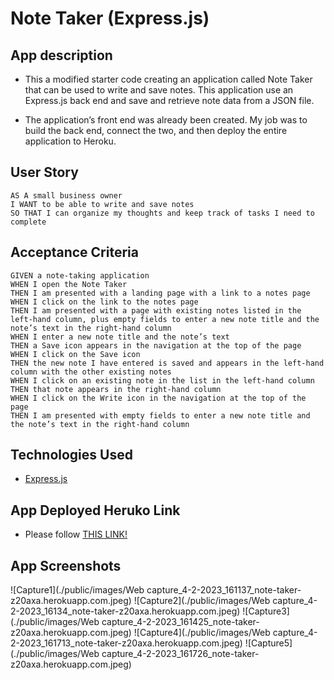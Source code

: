 # Note Taker (Express.js)

## App description

- This a modified starter code creating an application called Note Taker that can be used to write and save notes. This application use an Express.js back end and save and retrieve note data from a JSON file.

- The application’s front end was already been created. My job was to build the back end, connect the two, and then deploy the entire application to Heroku.

## User Story

```
AS A small business owner
I WANT to be able to write and save notes
SO THAT I can organize my thoughts and keep track of tasks I need to complete
```

## Acceptance Criteria

```
GIVEN a note-taking application
WHEN I open the Note Taker
THEN I am presented with a landing page with a link to a notes page
WHEN I click on the link to the notes page
THEN I am presented with a page with existing notes listed in the left-hand column, plus empty fields to enter a new note title and the note’s text in the right-hand column
WHEN I enter a new note title and the note’s text
THEN a Save icon appears in the navigation at the top of the page
WHEN I click on the Save icon
THEN the new note I have entered is saved and appears in the left-hand column with the other existing notes
WHEN I click on an existing note in the list in the left-hand column
THEN that note appears in the right-hand column
WHEN I click on the Write icon in the navigation at the top of the page
THEN I am presented with empty fields to enter a new note title and the note’s text in the right-hand column
```
## Technologies Used

- [Express.js](http://expressjs.com/)

## App Deployed Heruko Link

- Please follow [THIS LINK!](https://note-taker-z20axa.herokuapp.com/)

## App Screenshots 

![Capture1](./public/images/Web capture_4-2-2023_161137_note-taker-z20axa.herokuapp.com.jpeg)
![Capture2](./public/images/Web capture_4-2-2023_16134_note-taker-z20axa.herokuapp.com.jpeg)
![Capture3](./public/images/Web capture_4-2-2023_161425_note-taker-z20axa.herokuapp.com.jpeg)
![Capture4](./public/images/Web capture_4-2-2023_161713_note-taker-z20axa.herokuapp.com.jpeg)
![Capture5](./public/images/Web capture_4-2-2023_161726_note-taker-z20axa.herokuapp.com.jpeg)

